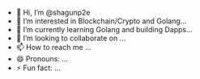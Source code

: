 - 👋 Hi, I’m @shagunp2e
- 👀 I’m interested in Blockchain/Crypto and Golang...
- 🌱 I’m currently learning Golang and building Dapps...
- 💞️ I’m looking to collaborate on ...
- 📫 How to reach me ...
- 😄 Pronouns: ...
- ⚡ Fun fact: ...

<!---
shagunp2e/shagunp2e is a ✨ special ✨ repository because its `README.md` (this file) appears on your GitHub profile.
You can click the Preview link to take a look at your changes.
--->
